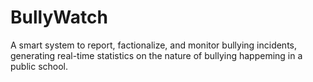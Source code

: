 # BullyWatch
A smart system to report, factionalize, and monitor bullying incidents, generating real-time statistics on the nature of bullying happeming in a public school. 
